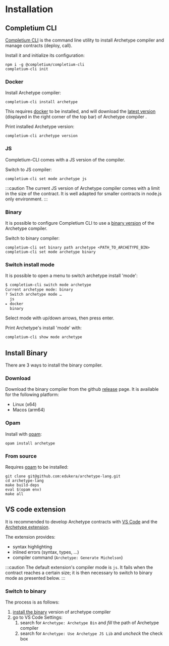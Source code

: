 # Installation

## Completium CLI

[Completium CLI](https://completium.com/docs/cli) is the command line utility to install Archetype compiler and manage contracts (deploy, call).

Install it and initialize its configuration:
```
npm i -g @completium/completium-cli
completium-cli init
```
### Docker

Install Archetype compiler:
```
completium-cli install archetype
```

This requires [docker](https://www.docker.com/products/docker-desktop/) to be installed, and will download the [latest version](https://hub.docker.com/r/completium/archetype) (displayed in the right corner of the top bar) of Archetype compiler .

Print installed Archetype version:
```
completium-cli archetype version
```

### JS

Completium-CLI comes with a JS version of the compiler.

Switch to JS compiler:
```
completium-cli set mode archetype js
```

:::caution
The current JS version of Archetype compiler comes with a limit in the size of the contract. It is well adapted for smaller contracts in node.js only environment.
:::

### Binary

It is possible to configure Completium CLI to use a [binary version](/docs/installation#install-binary) of the Archetype compiler.

Switch to binary compiler:
```
completium-cli set binary path archetype <PATH_TO_ARCHETYPE_BIN>
completium-cli set mode archetype binary
```

### Switch install mode

It is possible to open a menu to switch archetype install 'mode':
```bash
$ completium-cli switch mode archetype
Current archetype mode: binary
? Switch archetype mode …
  js
▸ docker
  binary
```

Select mode with up/down arrows, then press enter.

Print Archetype's install 'mode' with:
```bash
completium-cli show mode archetype
```

## Install Binary

There are 3 ways to install the binary compiler.

### Download

Download the binary compiler from the github [release](https://github.com/edukera/archetype-lang/releases/latest) page. It is available for the following platform:
* Linux (x64)
* Macos (arm64)

### Opam

Install with [opam](https://opam.ocaml.org/):
```
opam install archetype
```

### From source

Requires [opam](https://opam.ocaml.org/) to be installed:

```
git clone git@github.com:edukera/archetype-lang.git
cd archetype-lang
make build-deps
eval $(opam env)
make all
```

## VS code extension

It is recommended to develop Archetype contracts with [VS Code](https://code.visualstudio.com) and the [Archetype extension](https://marketplace.visualstudio.com/items?itemName=edukera.archetype).

The extension provides:
* syntax highlighting
* inlined errors (syntax, types, ...)
* compiler command (`Archetype: Generate Michelson`)

:::caution
The default extension's compiler mode is `js`. It fails when the contract reaches a certain size; it is then necessary to switch to binary mode as presented below.
:::

### Switch to binary

The process is as follows:
1. [install the binary](/docs/installation#install-binary) version of archetype compiler
2. go to VS Code Settings:
    1. search for `Archetype: Archetype Bin` and *fill* the path of Archetype compiler
    2. search for `Archetype: Use Archetype JS Lib` and *uncheck* the check box
